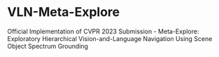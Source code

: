 # VLN-Meta-Explore
Official Implementation of CVPR 2023 Submission - Meta-Explore: Exploratory Hierarchical Vision-and-Language Navigation Using Scene Object Spectrum Grounding
